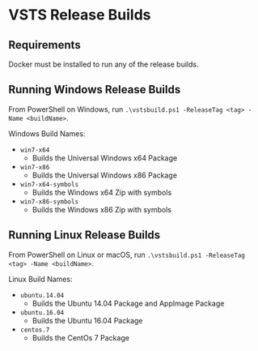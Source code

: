 # VSTS Release Builds

## Requirements

Docker must be installed to run any of the release builds.

## Running Windows Release Builds

From PowerShell on Windows, run `.\vstsbuild.ps1 -ReleaseTag <tag> -Name <buildName>`.

Windows Build Names:
 * `win7-x64`
     * Builds the Universal Windows x64 Package
 * `win7-x86`
     * Builds the Universal Windows x86 Package
 * `win7-x64-symbols`
     * Builds the Windows x64 Zip with symbols
 * `win7-x86-symbols`
     * Builds the Windows x86 Zip with symbols

## Running Linux Release Builds

From PowerShell on Linux or macOS, run `.\vstsbuild.ps1 -ReleaseTag <tag> -Name <buildName>`.

Linux Build Names:
 * `ubuntu.14.04`
     * Builds the Ubuntu 14.04 Package and AppImage Package
 * `ubuntu.16.04`
     * Builds the Ubuntu 16.04 Package
 * `centos.7`
     * Builds the CentOs 7 Package
